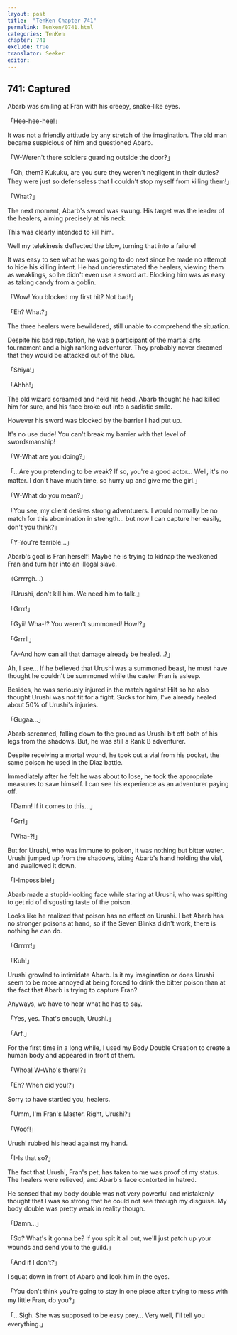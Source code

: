 ```yaml
---
layout: post
title:  "TenKen Chapter 741"
permalink: Tenken/0741.html
categories: TenKen
chapter: 741
exclude: true
translator: Seeker
editor: 
---
```

<h2>741: Captured</h2>

Abarb was smiling at Fran with his creepy, snake-like eyes.

「Hee-hee-hee!」

It was not a friendly attitude by any stretch of the imagination. The old man became suspicious of him and questioned Abarb.

「W-Weren't there soldiers guarding outside the door?」

「Oh, them? Kukuku, are you sure they weren't negligent in their duties? They were just so defenseless that I couldn't stop myself from killing them!」

「What?」

The next moment, Abarb's sword was swung. His target was the leader of the healers, aiming precisely at his neck.

This was clearly intended to kill him.

Well my telekinesis deflected the blow, turning that into a failure!

It was easy to see what he was going to do next since he made no attempt to hide his killing intent. He had underestimated the healers, viewing them as weaklings, so he didn't even use a sword art. Blocking him was as easy as taking candy from a goblin.

「Wow! You blocked my first hit? Not bad!」

「Eh? What?」

The three healers were bewildered, still unable to comprehend the situation.

Despite his bad reputation, he was a participant of the martial arts tournament and a high ranking adventurer. They probably never dreamed that they would be attacked out of the blue.

「Shiya!」

「Ahhh!」

The old wizard screamed and held his head. Abarb thought he had killed him for sure, and his face broke out into a sadistic smile.

However his sword was blocked by the barrier I had put up.

It's no use dude! You can't break my barrier with that level of swordsmanship!

「W-What are you doing?」

「...Are you pretending to be weak? If so, you're a good actor... Well, it's no matter. I don't have much time, so hurry up and give me the girl.」

「W-What do you mean?」

「You see, my client desires strong adventurers. I would normally be no match for this abomination in strength... but now I can capture her easily, don't you think?」

「Y-You're terrible...」

Abarb's goal is Fran herself! Maybe he is trying to kidnap the weakened Fran and turn her into an illegal slave.

（Grrrrgh...）

『Urushi, don't kill him. We need him to talk.』

「Grrr!」

「Gyii! Wha-!? You weren't summoned! How!?」

「Grrrl!」

「A-And how can all that damage already be healed...?」

Ah, I see... If he believed that Urushi was a summoned beast, he must have thought he couldn't be summoned while the caster Fran is asleep.

Besides, he was seriously injured in the match against Hilt so he also thought Urushi was not fit for a fight. Sucks for him, I've already healed about 50% of Urushi's injuries.

「Gugaa...」

Abarb screamed, falling down to the ground as Urushi bit off both of his legs from the shadows. But, he was still a Rank B adventurer.

Despite receiving a mortal wound, he took out a vial from his pocket, the same poison he used in the Diaz battle.

Immediately after he felt he was about to lose, he took the appropriate measures to save himself. I can see his experience as an adventurer paying off.

「Damn! If it comes to this...」

「Grr!」

「Wha-?!」

But for Urushi, who was immune to poison, it was nothing but bitter water. Urushi jumped up from the shadows, biting Abarb's hand holding the vial, and swallowed it down.

「I-Impossible!」

Abarb made a stupid-looking face while staring at Urushi, who was spitting to get rid of disgusting taste of the poison.

Looks like he realized that poison has no effect on Urushi. I bet Abarb has no stronger poisons at hand, so if the Seven Blinks didn't work, there is nothing he can do.

「Grrrrr!」

「Kuh!」

Urushi growled to intimidate Abarb. Is it my imagination or does Urushi seem to be more annoyed at being forced to drink the bitter poison than at the fact that Abarb is trying to capture Fran?

Anyways, we have to hear what he has to say.

「Yes, yes. That's enough, Urushi.」

「Arf.」

For the first time in a long while, I used my Body Double Creation to create a human body and appeared in front of them.

「Whoa! W-Who's there!?」

「Eh? When did you!?」

Sorry to have startled you, healers.

「Umm, I'm Fran's Master. Right, Urushi?」

「Woof!」

Urushi rubbed his head against my hand.

「I-Is that so?」

The fact that Urushi, Fran's pet, has taken to me was proof of my status. The healers were relieved, and Abarb's face contorted in hatred.

He sensed that my body double was not very powerful and mistakenly thought that I was so strong that he could not see through my disguise. My body double was pretty weak in reality though.

「Damn...」

「So? What's it gonna be? If you spit it all out, we'll just patch up your wounds and send you to the guild.」

「And if I don't?」

I squat down in front of Abarb and look him in the eyes.

「You don't think you're going to stay in one piece after trying to mess with my little Fran, do you?」

「...Sigh. She was supposed to be easy prey... Very well, I'll tell you everything.」



